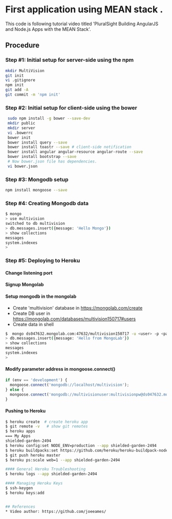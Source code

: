 # First application using MEAN stack .
This code is following tutorial video titled 'PluralSight Building AngularJS and Node.js Apps with the MEAN Stack'.

## Procedure

### Step #1: Initial setup for server-side using the npm
```bash
mkdir MultiVision
git init
vi .gitignore
npm init
git add -A
git commit -m 'npm init'
```
### Step #2: Initial setup for client-side using the bower
```bash
 sudo npm install -g bower --save-dev
 mkdir public
 mkdir server
 vi .bowerrc
 bower init
 bower install query --save
 bower install toastr --save # client-side notification
 bower install angular angular-resource angular-route --save
 bower install bootstrap --save
 # Now bower.json file has dependencies.
 vi bower.json
```

### Step #3: Mongodb setup
```bash
npm install mongoose --save
```

### Step #4: Creating Mongodb data
```bash
$ mongo
> use multivision
switched to db multivision
> db.messages.insert({message: 'Hello Mongo'})
> show collections
messages
system.indexes
>
```
### Step #5: Deploying to Heroku

#### Change listening port
#### Signup Mongolab
#### Setup mongodb in the mongolab
- Create 'multivision' database in https://mongolab.com/create
- Create DB user in https://mongolab.com/databases/multivision150717#users
- Create data in shell
```bash
$  mongo ds047632.mongolab.com:47632/multivision150717 -u <user> -p <password>
> db.messages.insert({message: 'Hello from MongoLab'})
> show collections
messages
system.indexes
> 
```
#### Modify parameter address in mongoose.connect()
```js
if (env == 'development') {
  mongoose.connect('mongodb://localhost/multivision');
} else {
  mongoose.connect('mongodb://multivisionuser:multivisionpw@ds047632.mongolab.com:47632/multivision150717');
}
```

#### Pushing to Heroku
```bash
$ heroku create  # create heroku app
$ git remote -v   # show git remotes
$ heroku apps
=== My Apps
shielded-garden-2494
$ heroku config:set NODE_ENV=production --app shielded-garden-2494
$ heroku buildpacks:set https://github.com/heroku/heroku-buildpack-nodejs --app shielded-garden-2494
$ git push heroku master
$ heroku ps:scale web=1 --app shielded-garden-2494

#### General Heroku Troubleshooting
$ heroku logs --app shielded-garden-2494

#### Managing Heroku Keys
$ ssh-keygen
$ heroku keys:add


## References
* Video author: https://github.com/joeeames/
